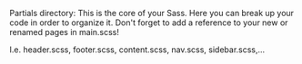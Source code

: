 Partials directory:
This is the core of your Sass. Here you can break up your code in order to organize it. Don't forget to add a reference to your new or renamed pages in main.scss!

I.e. header.scss, footer.scss, content.scss, nav.scss, sidebar.scss,...